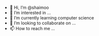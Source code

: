- 👋 Hi, I’m @shaimoo
- 👀 I’m interested in ...
- 🌱 I’m currently learning computer science 
- 💞️ I’m looking to collaborate on ...
- 📫 How to reach me ...

<!---
shaimoo/shaimoo is a ✨ special ✨ repository because its `README.md` (this file) appears on your GitHub profile.
You can click the Preview link to take a look at your changes.
--->
